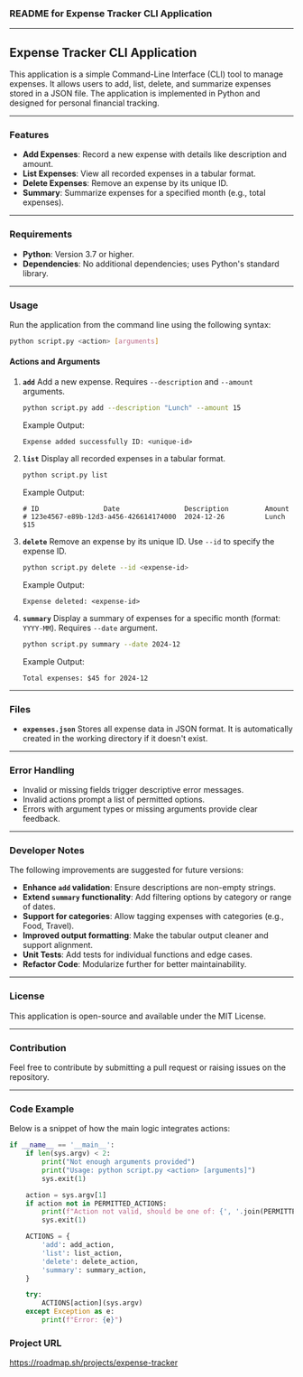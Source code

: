 ### README for Expense Tracker CLI Application

---

## Expense Tracker CLI Application

This application is a simple Command-Line Interface (CLI) tool to manage expenses. It allows users to add, list, delete, and summarize expenses stored in a JSON file. The application is implemented in Python and designed for personal financial tracking.

---

### Features

- **Add Expenses**: Record a new expense with details like description and amount.
- **List Expenses**: View all recorded expenses in a tabular format.
- **Delete Expenses**: Remove an expense by its unique ID.
- **Summary**: Summarize expenses for a specified month (e.g., total expenses).

---

### Requirements

- **Python**: Version 3.7 or higher.
- **Dependencies**: No additional dependencies; uses Python's standard library.

---

### Usage

Run the application from the command line using the following syntax:

```bash
python script.py <action> [arguments]
```

#### Actions and Arguments

1. **`add`**
   Add a new expense. Requires `--description` and `--amount` arguments.

   ```bash
   python script.py add --description "Lunch" --amount 15
   ```

   Example Output:

   ```
   Expense added successfully ID: <unique-id>
   ```

2. **`list`**
   Display all recorded expenses in a tabular format.

   ```bash
   python script.py list
   ```

   Example Output:

   ```
   # ID                Date                Description         Amount
   # 123e4567-e89b-12d3-a456-426614174000  2024-12-26          Lunch               $15
   ```

3. **`delete`**
   Remove an expense by its unique ID. Use `--id` to specify the expense ID.

   ```bash
   python script.py delete --id <expense-id>
   ```

   Example Output:

   ```
   Expense deleted: <expense-id>
   ```

4. **`summary`**
   Display a summary of expenses for a specific month (format: `YYYY-MM`). Requires `--date` argument.

   ```bash
   python script.py summary --date 2024-12
   ```

   Example Output:

   ```
   Total expenses: $45 for 2024-12
   ```

---

### Files

- **`expenses.json`**
  Stores all expense data in JSON format. It is automatically created in the working directory if it doesn't exist.

---

### Error Handling

- Invalid or missing fields trigger descriptive error messages.
- Invalid actions prompt a list of permitted options.
- Errors with argument types or missing arguments provide clear feedback.

---

### Developer Notes

The following improvements are suggested for future versions:

- **Enhance `add` validation**: Ensure descriptions are non-empty strings.
- **Extend `summary` functionality**: Add filtering options by category or range of dates.
- **Support for categories**: Allow tagging expenses with categories (e.g., Food, Travel).
- **Improved output formatting**: Make the tabular output cleaner and support alignment.
- **Unit Tests**: Add tests for individual functions and edge cases.
- **Refactor Code**: Modularize further for better maintainability.

---

### License

This application is open-source and available under the MIT License.

---

### Contribution

Feel free to contribute by submitting a pull request or raising issues on the repository.

---

### Code Example

Below is a snippet of how the main logic integrates actions:

```python
if __name__ == '__main__':
    if len(sys.argv) < 2:
        print("Not enough arguments provided")
        print("Usage: python script.py <action> [arguments]")
        sys.exit(1)

    action = sys.argv[1]
    if action not in PERMITTED_ACTIONS:
        print(f"Action not valid, should be one of: {', '.join(PERMITTED_ACTIONS)}")
        sys.exit(1)

    ACTIONS = {
        'add': add_action,
        'list': list_action,
        'delete': delete_action,
        'summary': summary_action,
    }

    try:
        ACTIONS[action](sys.argv)
    except Exception as e:
        print(f"Error: {e}")
```

### Project URL

https://roadmap.sh/projects/expense-tracker
